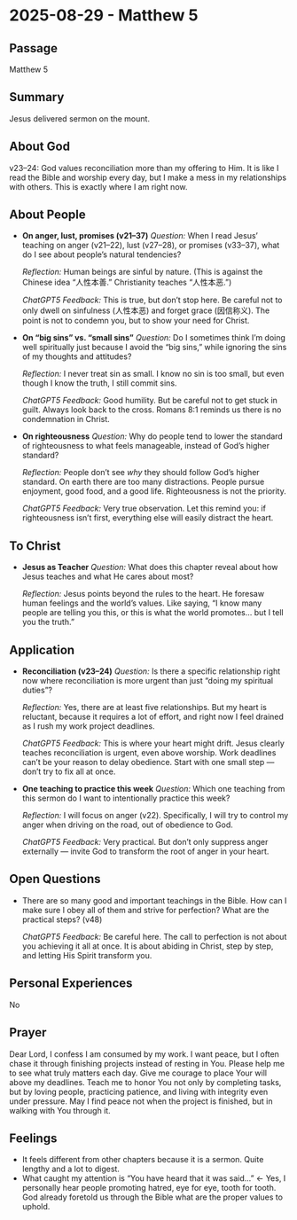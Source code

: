 # 2025-08-29 - Matthew 5

## Passage

Matthew 5

## Summary
Jesus delivered sermon on the mount.


## About God
v23–24: God values reconciliation more than my offering to Him. It is like I read the Bible and worship every day, but I make a mess in my relationships with others. This is exactly where I am right now.

## About People
* **On anger, lust, promises (v21–37)**
 *Question:* When I read Jesus’ teaching on anger (v21–22), lust (v27–28), or promises (v33–37), what do I see about people’s natural tendencies?

  *Reflection:* Human beings are sinful by nature. (This is against the Chinese idea “人性本善.” Christianity teaches “人性本恶.”)

  *ChatGPT5 Feedback:* This is true, but don’t stop here. Be careful not to only dwell on sinfulness (人性本恶) and forget grace (因信称义). The point is not to condemn you, but to show your need for Christ.

* **On “big sins” vs. “small sins”**
  *Question:* Do I sometimes think I’m doing well spiritually just because I avoid the “big sins,” while ignoring the sins of my thoughts and attitudes?

  *Reflection:* I never treat sin as small. I know no sin is too small, but even though I know the truth, I still commit sins.

  *ChatGPT5 Feedback:* Good humility. But be careful not to get stuck in guilt. Always look back to the cross. Romans 8:1 reminds us there is no condemnation in Christ.

* **On righteousness**
  *Question:* Why do people tend to lower the standard of righteousness to what feels manageable, instead of God’s higher standard?

  *Reflection:* People don’t see *why* they should follow God’s higher standard. On earth there are too many distractions. People pursue enjoyment, good food, and a good life. Righteousness is not the priority.

  *ChatGPT5 Feedback:* Very true observation. Let this remind you: if righteousness isn’t first, everything else will easily distract the heart.

## To Christ
* **Jesus as Teacher**
  *Question:* What does this chapter reveal about how Jesus teaches and what He cares about most?
  
  *Reflection:* Jesus points beyond the rules to the heart. He foresaw human feelings and the world’s values. Like saying, “I know many people are telling you this, or this is what the world promotes… but I tell you the truth.”

## Application
* **Reconciliation (v23–24)**
   *Question:* Is there a specific relationship right now where reconciliation is more urgent than just “doing my spiritual duties”?

   *Reflection:* Yes, there are at least five relationships. But my heart is reluctant, because it requires a lot of effort, and right now I feel drained as I rush my work project deadlines.
   
   *ChatGPT5 Feedback:* This is where your heart might drift. Jesus clearly teaches reconciliation is urgent, even above worship. Work deadlines can’t be your reason to delay obedience. Start with one small step — don’t try to fix all at once.
   
* **One teaching to practice this week**
   *Question:* Which one teaching from this sermon do I want to intentionally practice this week?

   *Reflection:* I will focus on anger (v22). Specifically, I will try to control my anger when driving on the road, out of obedience to God.

   *ChatGPT5 Feedback:* Very practical. But don’t only suppress anger externally — invite God to transform the root of anger in your heart.

## Open Questions
* There are so many good and important teachings in the Bible. How can I make sure I obey all of them and strive for perfection? What are the practical steps? (v48)

  *ChatGPT5 Feedback:* Be careful here. The call to perfection is not about you achieving it all at once. It is about abiding in Christ, step by step, and letting His Spirit transform you.

## Personal Experiences
No

## Prayer
Dear Lord, I confess I am consumed by my work. I want peace, but I often chase it through finishing projects instead of resting in You. Please help me to see what truly matters each day. Give me courage to place Your will above my deadlines. Teach me to honor You not only by completing tasks, but by loving people, practicing patience, and living with integrity even under pressure. May I find peace not when the project is finished, but in walking with You through it.

## Feelings
* It feels different from other chapters because it is a sermon. Quite lengthy and a lot to digest.
* What caught my attention is “You have heard that it was said...” ← Yes, I personally hear people promoting hatred, eye for eye, tooth for tooth. God already foretold us through the Bible what are the proper values to uphold.

